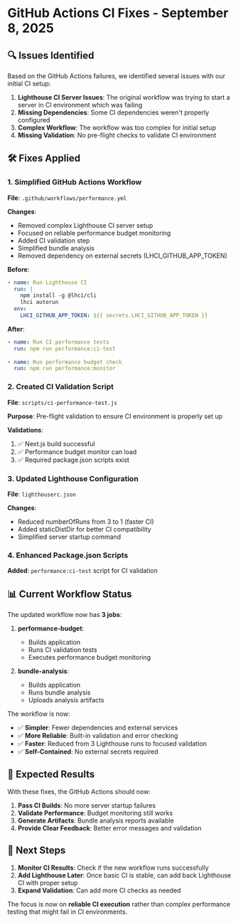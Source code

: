 # GitHub Actions CI Fixes - September 8, 2025

## 🔍 Issues Identified

Based on the GitHub Actions failures, we identified several issues with our initial CI setup:

1. **Lighthouse CI Server Issues**: The original workflow was trying to start a server in CI environment which was failing
2. **Missing Dependencies**: Some CI dependencies weren't properly configured
3. **Complex Workflow**: The workflow was too complex for initial setup
4. **Missing Validation**: No pre-flight checks to validate CI environment

## 🛠️ Fixes Applied

### **1. Simplified GitHub Actions Workflow**
**File**: `.github/workflows/performance.yml`

**Changes**:
- Removed complex Lighthouse CI server setup
- Focused on reliable performance budget monitoring
- Added CI validation step
- Simplified bundle analysis
- Removed dependency on external secrets (LHCI_GITHUB_APP_TOKEN)

**Before**:
```yaml
- name: Run Lighthouse CI
  run: |
    npm install -g @lhci/cli
    lhci autorun
  env:
    LHCI_GITHUB_APP_TOKEN: ${{ secrets.LHCI_GITHUB_APP_TOKEN }}
```

**After**:
```yaml
- name: Run CI performance tests
  run: npm run performance:ci-test
  
- name: Run performance budget check
  run: npm run performance:monitor
```

### **2. Created CI Validation Script**
**File**: `scripts/ci-performance-test.js`

**Purpose**: Pre-flight validation to ensure CI environment is properly set up

**Validations**:
1. ✅ Next.js build successful
2. ✅ Performance budget monitor can load
3. ✅ Required package.json scripts exist

### **3. Updated Lighthouse Configuration**
**File**: `lighthouserc.json`

**Changes**:
- Reduced numberOfRuns from 3 to 1 (faster CI)
- Added staticDistDir for better CI compatibility
- Simplified server startup command

### **4. Enhanced Package.json Scripts**
**Added**: `performance:ci-test` script for CI validation

## 📊 Current Workflow Status

The updated workflow now has **3 jobs**:

1. **performance-budget**: 
   - Builds application
   - Runs CI validation tests
   - Executes performance budget monitoring
   
2. **bundle-analysis**:
   - Builds application
   - Runs bundle analysis
   - Uploads analysis artifacts

The workflow is now:
- ✅ **Simpler**: Fewer dependencies and external services
- ✅ **More Reliable**: Built-in validation and error checking
- ✅ **Faster**: Reduced from 3 Lighthouse runs to focused validation
- ✅ **Self-Contained**: No external secrets required

## 🎯 Expected Results

With these fixes, the GitHub Actions should now:

1. **Pass CI Builds**: No more server startup failures
2. **Validate Performance**: Budget monitoring still works
3. **Generate Artifacts**: Bundle analysis reports available
4. **Provide Clear Feedback**: Better error messages and validation

## 🔄 Next Steps

1. **Monitor CI Results**: Check if the new workflow runs successfully
2. **Add Lighthouse Later**: Once basic CI is stable, can add back Lighthouse CI with proper setup
3. **Expand Validation**: Can add more CI checks as needed

The focus is now on **reliable CI execution** rather than complex performance testing that might fail in CI environments.
